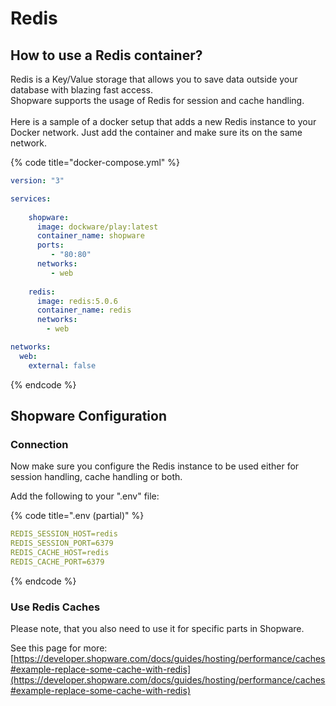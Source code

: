 # Redis

## **How to use a Redis container?**

Redis is a Key/Value storage that allows you to save data outside your database with blazing fast access.\
Shopware supports the usage of Redis for session and cache handling.\
\
Here is a sample of a docker setup that adds a new Redis instance to your Docker network. Just add the container and make sure its on the same network.

{% code title="docker-compose.yml" %}
```yaml
version: "3"

services:
        
    shopware:
      image: dockware/play:latest
      container_name: shopware
      ports:
         - "80:80"
      networks:
         - web
      
    redis:
      image: redis:5.0.6
      container_name: redis
      networks:
        - web

networks:
  web:
    external: false
```
{% endcode %}

## **Shopware Configuration**

### **Connection**

Now make sure you configure the Redis instance to be used either for session handling, cache handling or both.&#x20;

Add the following to your ".env" file:

{% code title=".env (partial)" %}
```yaml
REDIS_SESSION_HOST=redis
REDIS_SESSION_PORT=6379
REDIS_CACHE_HOST=redis
REDIS_CACHE_PORT=6379
```
{% endcode %}

### Use Redis Caches

Please note, that you also need to use it for specific parts in Shopware.

See this page for more: [https://developer.shopware.com/docs/guides/hosting/performance/caches#example-replace-some-cache-with-redis](https://developer.shopware.com/docs/guides/hosting/performance/caches#example-replace-some-cache-with-redis)

